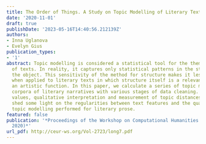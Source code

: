 ```yaml
---
title: The Order of Things. A Study on Topic Modelling of Literary Texts
date: '2020-11-01'
draft: true
publishDate: '2023-05-16T14:40:56.212139Z'
authors:
- Inna Uglanova
- Evelyn Gius
publication_types:
- '1'
abstract: Topic modelling is considered a statistical tool for the thematic decomposition
  of texts. In reality, it captures only statistical patterns in the structure of
  the object. This sensitivity of the method for structure makes it less effective
  when applied to literary texts in which structure itself is a relevant feature with
  an artistic function. In this paper, we calculate a series of topic models for three
  corpora of literary narratives with various stages of data cleaning. We apply coherence
  values, qualitative interpretation and measurement of topic distances in order to
  shed some light on the regularities between text features and the quality of the
  topic modelling performed for literary prose.
featured: false
publication: '*Proceedings of the Workshop on Computational Humanities Research (CHR
  2020)*'
url_pdf: http://ceur-ws.org/Vol-2723/long7.pdf
---
```


